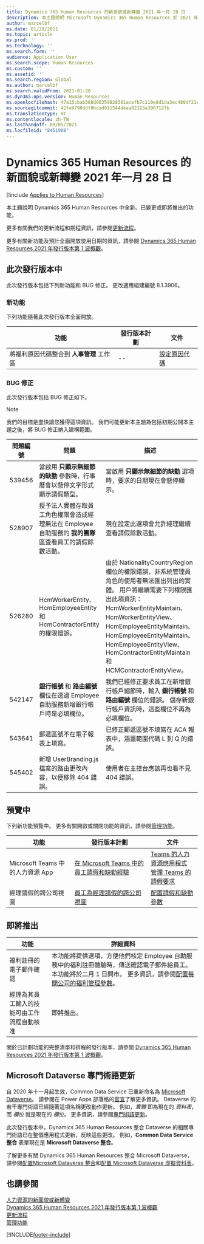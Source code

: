 ```yaml
---
title: Dynamics 365 Human Resources 的新面貌或新轉變 2021 年一月 28 日
description: 本主題說明 Microsoft Dynamics 365 Human Resources 於 2021 年一月28 日新增或更改的功能。
author: marcelbf
ms.date: 01/28/2021
ms.topic: article
ms.prod: ''
ms.technology: ''
ms.search.form: ''
audience: Application User
ms.search.scope: Human Resources
ms.custom: ''
ms.assetid: ''
ms.search.region: Global
ms.author: marcelbf
ms.search.validFrom: 2021-01-28
ms.dyn365.ops.version: Human Resources
ms.openlocfilehash: 47a15cbab388d98359828561acefb7c110e8d1da3ec489df21ee0496aa3a0730
ms.sourcegitcommit: 42fe9790ddf0bdad911544deaa82123a396712fb
ms.translationtype: HT
ms.contentlocale: zh-TW
ms.lasthandoff: 08/05/2021
ms.locfileid: "8451908"
---
```

# <a name="whats-new-or-changed-in-dynamics-365-human-resources-january-28-2021"></a>Dynamics 365 Human Resources 的新面貌或新轉變 2021 年一月 28 日

[!include [Applies to Human Resources](../includes/applies-to-hr.md)]

本主題說明 Dynamics 365 Human Resources 中全新、已變更或即將推出的功能。

更多有關我們的更新流程和期程資訊，請參閱[更新流程](hr-admin-setup-update-process.md)。

更多有關新功能及預計全面開放使用日期的資訊，請參閱 [ Dynamics 365 Human Resources 2021 年發行版本第 1 波概觀](/dynamics365-release-plan/2021wave1/human-resources/dynamics365-human-resources/)。

## <a name="in-this-release"></a>此次發行版本中

此次發行版本包括下列新功能和 BUG 修正。 更改適用組建編號 8.1.3906。

### <a name="new-features"></a>新功能

下列功能隨著此次發行版本全面開放。

| 功能 | 發行版本計劃 | 文件 |
| --- | --- | --- |
| 將福利原因代碼整合到 **人事管理** 工作區 | -- | [設定原因代碼](hr-benefits-setup-reason-codes.md) |

### <a name="bug-fixes"></a>BUG 修正

此次發行版本包括 BUG 修正如下。

> [!NOTE]
> 我們的目標是盡快讓您獲得這項資訊。 我們可能更新本主題為包括初期公開本主題之後，將 BUG 修正納入建構範圍。


| 問題編號 | 問題 |  描述 |
| --- | --- | --- |
| 539456 | 當啟用 **只顯示無細節的缺勤** 參數時，行事曆會以懸停文字形式顯示請假類型。 | 當啟用 **只顯示無細節的缺勤** 選項時，要求的日期現在會懸停顯示。 |
| 528907 | 授予法人實體存取員工角色權限會造成經理無法在 Employee 自助服務的 **我的團隊** 區查看員工的請假餘數活動。 |現在設定此選項會允許經理繼續查看請假餘數活動。 |
| 526280 | HcmWorkerEntity、HcmEmployeeEntity 和 HcmContractorEntity 的權限錯誤。 | 由於 NationalityCountryRegion 欄位的權限錯誤，非系統管理員角色的使用者無法匯出列出的實體。 用戶將繼續需要下列權限匯出此項資訊：HcmWorkerEntityMaintain、HcmWorkerEntityView、HcmEmployeeEntityMaintain、HcmEmployeeEntityMaintain、HcmEmployeeEntityView、HcmContractorEntityMaintain 和 HCMContractorEntityView。 |
| 542147 | **銀行帳號** 和 **路由編號** 欄位在透過 Employee 自助服務新增銀行帳戶時是必填欄位。 | 我們已經修正要求員工在新增銀行帳戶細節時，輸入 **銀行帳號** 和 **路由編號** 欄位的錯誤。 儲存新銀行帳戶資訊時，這些欄位不再為必填欄位。 |
| 543641 | 郵遞區號不在電子報表上填寫。 | 已修正郵遞區號不填寫在 ACA 報表中，涵蓋範圍代碼 L 到 Q 的錯誤。 |
| 545402 | 新增 UserBranding.js 檔案的路由更改內容，以便移除 404 錯誤。 | 使用者在主控台應該再也看不見 404 錯誤。 |

## <a name="in-preview"></a>預覽中   

下列新功能預覽中。 更多有關開啟或關閉功能的資訊，請參閱[管理功能](hr-admin-manage-features.md)。

| 功能 | 發行版本計劃 | 文件 |
| --- | --- | --- |
| Microsoft Teams 中的人力資源 App | [在 Microsoft Teams 中的員工請假和缺勤經驗](/dynamics365-release-plan/2020wave1/dynamics365-human-resources/employee-leave-absence-experience-teams) | [Teams 的人力資源應用程式](./hr-admin-teams-leave-app.md)<br>[管理 Teams 的請假要求](hr-teams-leave-app.md) |
| 經理請假的跨公司視圖 | [員工為經理請假的跨公司視圖](/dynamics365-release-plan/2020wave2/human-resources/dynamics365-human-resources/cross-company-view-employee-leave-managers) | [配置請假和缺勤參數](./hr-leave-and-absence-parameters.md) |

## <a name="coming-soon"></a>即將推出

| 功能 | 詳細資料​​ |
| --- | --- |
| 福利註冊的電子郵件確認 | 本功能將提供選項，方便他們核定 Employee 自助服務中的福利註冊體驗時，傳送確認電子郵件給員工。 本功能將於二月 1 日問市。 更多資訊，請參閱[配置每間公司的福利管理參數](hr-benefits-setup-parameters-per-company.md)。 |
| 經理為其員工輸入的技能可由工作流程自動核准 | 即將推出。 |

關於已計劃功能的完整清單和排程的發行版本，請參閱 [Dynamics 365 Human Resources 2021 年發行版本第 1 波概觀](/dynamics365-release-plan/2021wave1/human-resources/dynamics365-human-resources/)。

## <a name="terminology-updates-for-microsoft-dataverse"></a>Microsoft Dataverse 專門術語更新

自 2020 年十一月起生效，Common Data Service 已重新命名為 [Microsoft Dataverse](/powerapps/maker/data-platform/data-platform-intro)。 請參閱在 Power Apps 部落格的[官宣](https://powerapps.microsoft.com/blog/reshape-the-future-of-work-with-microsoft-dataverse-for-teams-now-generally-available/)了解更多資訊。 Dataverse 的若干專門術語已經隨著這項名稱更改動作更新。 例如，*實體* 即為現在的 *資料表*，而 *欄位* 就是現在的 *欄位*。 更多資訊，請參閱[專門術語更新](/powerapps/maker/data-platform/data-platform-intro#terminology-updates)。

此次發行版本中，Dynamics 365 Human Resources 整合 Dataverse 的相關專門術語已在整個應用程式更新，反映這些更改。 例如，**Common Data Service 整合** 表單現在是 **Microsoft Dataverse 整合**。

了解更多有關 Dynamics 365 Human Resources 整合 Microsoft Dataverse，請參閱[配置Microsoft Dataverse 整合](./hr-admin-integration-common-data-service.md)和[配置 Microsoft Dataverse 虛擬資料表](./hr-admin-integration-common-data-service-virtual-entities.md)。

## <a name="see-also"></a>也請參閱

[人力資源的新面貌或新轉變](hr-admin-whats-new.md)</br>
[Dynamics 365 Human Resources 2021 年發行版本第 1 波概觀](/dynamics365-release-plan/2021wave1/human-resources/dynamics365-human-resources/)</br>
[更新流程](hr-admin-setup-update-process.md)</br>
[管理功能](hr-admin-manage-features.md)


[!INCLUDE[footer-include](../includes/footer-banner.md)]